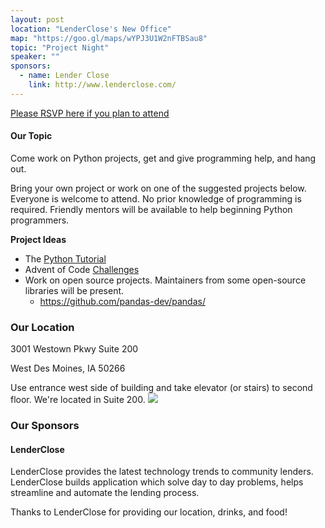```yaml
---
layout: post
location: "LenderClose's New Office"
map: "https://goo.gl/maps/wYPJ3U1W2nFTBSau8"
topic: "Project Night"
speaker: ""
sponsors:
  - name: Lender Close
    link: http://www.lenderclose.com/
---
```


[Please RSVP here if you plan to attend](https://www.eventbrite.com/e/december-2019-meeting-tickets-83813521499)

#### Our Topic

Come work on Python projects, get and give programming help, and hang out.

Bring your own project or work on one of the suggested projects below.
Everyone is welcome to attend. No prior knowledge of programming is required.
Friendly mentors will be available to help beginning Python programmers.

**Project Ideas**

* The [Python Tutorial](https://docs.python.org/3/tutorial/index.html)
* Advent of Code [Challenges](https://adventofcode.com/)
* Work on open source projects. Maintainers from some open-source libraries
  will be present.
    - https://github.com/pandas-dev/pandas/

### Our Location

3001 Westown Pkwy Suite 200

West Des Moines, IA 50266

Use entrance west side of building and take elevator (or stairs) to second floor. We're located in Suite 200.
<img src="static/img/lenderclose_location.png" />

### Our Sponsors

#### LenderClose

LenderClose provides the latest technology trends to community lenders. LenderClose builds application which solve day to day problems, helps streamline and automate the lending process.


Thanks to LenderClose for providing our location, drinks, and food!

